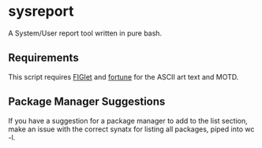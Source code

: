 # sysreport
A System/User report tool written in pure bash.

## Requirements
This script requires [FIGlet](http://www.figlet.org/) and [fortune](https://github.com/shlomif/fortune-mod) for the ASCII art text and MOTD.

## Package Manager Suggestions
If you have a suggestion for a package manager to add to the list section, make an issue with the correct synatx for listing all packages, piped into wc -l.
